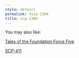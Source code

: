 ```yaml
---
style: default
permalink: Xscp-1304
title: scp-1304
---
```

You may also like:

[Tales of the Foundation Force Five](http://scp-wiki.net/tales-of-the-foundation-force-five)

[SCP-411](http://scp-wiki.net/scp-411)
